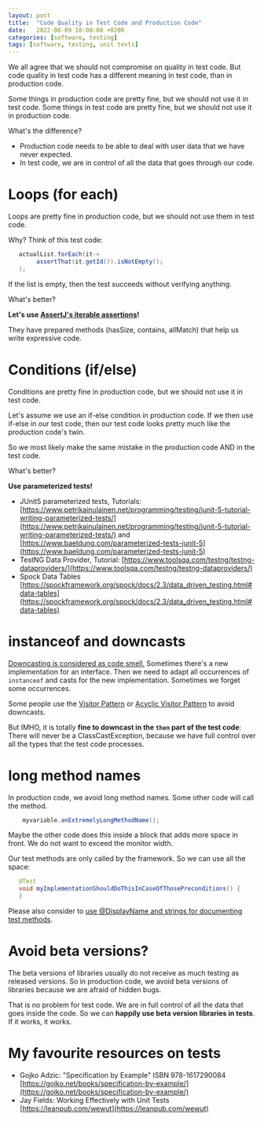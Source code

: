 ```yaml
---
layout: post
title:  "Code Quality in Test Code and Production Code"
date:   2022-06-09 18:00:00 +0200
categories: [software, testing]
tags: [software, testing, unit tests]
---
```

We all agree that we should not compromise on quality in test code.
But code quality in test code has a different meaning in test code, than in production code.

Some things in production code are pretty fine, but we should not use it in test code.
Some things in test code are pretty fine, but we should not use it in production code.

What's the difference?
* Production code needs to be able to deal with user data that we have never expected.
* In test code, we are in control of all the data that goes through our code.

# Loops (for each)
Loops are pretty fine in production code, but we should not use them in test code.

Why? Think of this test code:
```java
   actualList.forEach(it-> 
        assertThat(it.getId()).isNotEmpty();
   );
```
If the list is empty, then the test succeeds without verifying anything.

What's better?

**Let's use [AssertJ's iterable assertions](https://assertj.github.io/doc/#assertj-core-group-assertions)!**

They have prepared methods (hasSize, contains, allMatch) that help us write expressive code.

# Conditions (if/else)

Conditions are pretty fine in production code, but we should not use it in test code.

Let's assume we use an if-else condition in production code. 
If we then use if-else in our test code, then our test code looks pretty much like the production code's twin.

So we most likely make the same mistake in the production code AND in the test code.

What's better?

**Use parameterized tests!**

* JUnit5 parameterized tests, Tutorials: [https://www.petrikainulainen.net/programming/testing/junit-5-tutorial-writing-parameterized-tests/](https://www.petrikainulainen.net/programming/testing/junit-5-tutorial-writing-parameterized-tests/) and [https://www.baeldung.com/parameterized-tests-junit-5](https://www.baeldung.com/parameterized-tests-junit-5)
* TestNG Data Provider, Tutorial: [https://www.toolsqa.com/testng/testng-dataproviders/](https://www.toolsqa.com/testng/testng-dataproviders/)
* Spock Data Tables [https://spockframework.org/spock/docs/2.3/data_driven_testing.html#data-tables](https://spockframework.org/spock/docs/2.3/data_driven_testing.html#data-tables)

# instanceof and downcasts
[Downcasting is considered as code smell.](https://web.archive.org/web/20160318152013/http://codebetter.com/jeremymiller/2006/12/26/downcasting-is-a-code-smell/)
Sometimes there's a new implementation for an interface.
Then we need to adapt all occurrences of `instanceof` and casts for the new implementation.
Sometimes we forget some occurrences.

Some people use the [Visitor Pattern](https://en.wikipedia.org/wiki/Visitor_pattern) or [Acyclic Visitor Pattern](https://codecrafter.blogspot.com/2012/12/the-acyclic-visitor-pattern.html) to avoid downcasts.  

But IMHO, it is totally **fine to downcast in the `then` part of the test code**:
There will never be a ClassCastException, because we have full control over all the types that the test code processes.


# long method names
In production code, we avoid long method names. Some other code will call the method.
```java
    myvariable.anExtremelyLongMethodName();
```
Maybe the other code does this inside a block that adds more space in front. We do not want to exceed the monitor width.

Our test methods are only called by the framework. So we can use all the space:
```java
   @Test
   void myImplementationShouldDoThisInCaseOfThosePreconditions() {
   }
```
Please also consider to [use @DisplayName and strings for documenting test methods](https://joerg-pfruender.github.io/software/testing/2022/08/22/unittests1.html).

# Avoid beta versions?
The beta versions of libraries usually do not receive as much testing as released versions.
So in production code, we avoid beta versions of libraries because we are afraid of hidden bugs.

That is no problem for test code. We are in full control of all the data that goes inside the code.
So we can **happily use beta version libraries in tests**. If it works, it works.

# My favourite resources on tests
* Gojko Adzic: "Specification by Example" ISBN 978-1617290084 [https://gojko.net/books/specification-by-example/](https://gojko.net/books/specification-by-example/)
* Jay Fields: Working Effectively with Unit Tests [https://leanpub.com/wewut](https://leanpub.com/wewut) 
